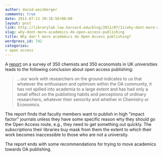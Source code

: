 ```yaml
---
author: david-weinberger
comments: true
date: 2011-07-11 20:16:56+00:00
layout: post
link: http://librarylab.law.harvard.edu/blog/2011/07/11/why-dont-more-academics-do-open-access-publishing/
slug: why-dont-more-academics-do-open-access-publishing
title: Why don't more academics do Open Access publishing?
wordpress_id: 742
categories:
- open access
---
```


A [report](http://crc.nottingham.ac.uk/projects/rcs/Chemists&EconomistsViews_on_OA.pdf) on a survey of 350 chemists and 350 economists in  UK universities leads to the following conclusion about open access publishing:



<blockquote>...our work with researchers on the ground indicates to us that whatever the enthusiasm and optimism within the OA community, it has not spilled into academia to a large extent and has had only a small effect on the publishing habits and perceptions of ordinary researchers, whatever their seniority and whether in Chemistry or Economics.</blockquote>



The report finds that faculty members want to publish in high "impact factor" journals unless they have some specific reason why they should go the Open Access route, e.g., they need to get something out quickly. The subscriptions their libraries buy mask from them the extent to which their work becomes inaccessible to those who are not a university.

The report ends with some recommendations for trying to move academics towards OA publishing.
